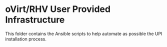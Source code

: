 # oVirt/RHV User Provided Infrastructure

This folder contains the Ansible scripts to help automate as possible the UPI installation process.

